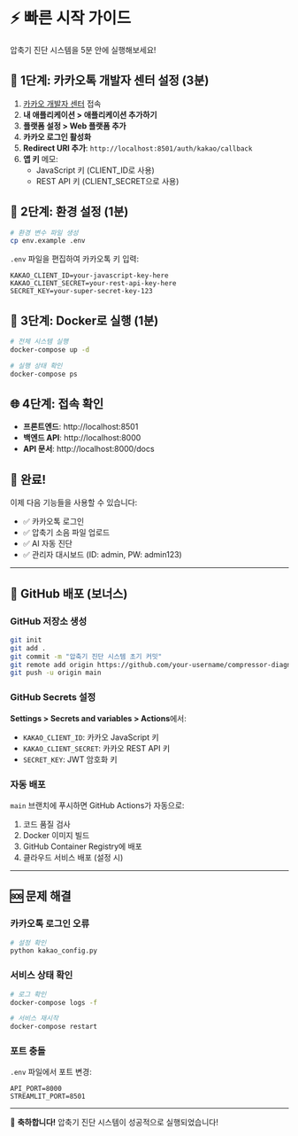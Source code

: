 # ⚡ 빠른 시작 가이드

압축기 진단 시스템을 5분 안에 실행해보세요!

## 🎯 1단계: 카카오톡 개발자 센터 설정 (3분)

1. [카카오 개발자 센터](https://developers.kakao.com/) 접속
2. **내 애플리케이션 > 애플리케이션 추가하기**
3. **플랫폼 설정 > Web 플랫폼 추가**
4. **카카오 로그인 활성화**
5. **Redirect URI 추가**: `http://localhost:8501/auth/kakao/callback`
6. **앱 키** 메모:
   - JavaScript 키 (CLIENT_ID로 사용)
   - REST API 키 (CLIENT_SECRET으로 사용)

## 🔧 2단계: 환경 설정 (1분)

```bash
# 환경 변수 파일 생성
cp env.example .env
```

`.env` 파일을 편집하여 카카오톡 키 입력:
```env
KAKAO_CLIENT_ID=your-javascript-key-here
KAKAO_CLIENT_SECRET=your-rest-api-key-here
SECRET_KEY=your-super-secret-key-123
```

## 🚀 3단계: Docker로 실행 (1분)

```bash
# 전체 시스템 실행
docker-compose up -d

# 실행 상태 확인
docker-compose ps
```

## 🌐 4단계: 접속 확인

- **프론트엔드**: http://localhost:8501
- **백엔드 API**: http://localhost:8000  
- **API 문서**: http://localhost:8000/docs

## 🎉 완료!

이제 다음 기능들을 사용할 수 있습니다:
- ✅ 카카오톡 로그인
- ✅ 압축기 소음 파일 업로드
- ✅ AI 자동 진단
- ✅ 관리자 대시보드 (ID: admin, PW: admin123)

---

## 📱 GitHub 배포 (보너스)

### GitHub 저장소 생성
```bash
git init
git add .
git commit -m "압축기 진단 시스템 초기 커밋"
git remote add origin https://github.com/your-username/compressor-diagnosis.git
git push -u origin main
```

### GitHub Secrets 설정
**Settings > Secrets and variables > Actions**에서:
- `KAKAO_CLIENT_ID`: 카카오 JavaScript 키
- `KAKAO_CLIENT_SECRET`: 카카오 REST API 키  
- `SECRET_KEY`: JWT 암호화 키

### 자동 배포
`main` 브랜치에 푸시하면 GitHub Actions가 자동으로:
1. 코드 품질 검사
2. Docker 이미지 빌드
3. GitHub Container Registry에 배포
4. 클라우드 서비스 배포 (설정 시)

---

## 🆘 문제 해결

### 카카오톡 로그인 오류
```bash
# 설정 확인
python kakao_config.py
```

### 서비스 상태 확인
```bash
# 로그 확인
docker-compose logs -f

# 서비스 재시작
docker-compose restart
```

### 포트 충돌
`.env` 파일에서 포트 변경:
```env
API_PORT=8000
STREAMLIT_PORT=8501
```

---

🎊 **축하합니다!** 압축기 진단 시스템이 성공적으로 실행되었습니다!


